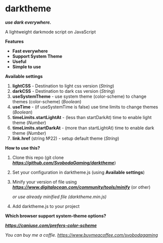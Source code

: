 # darktheme
***use dark everywhere.***

A lightweight darkmode script on JavaScript

**Features**

 - **Fast everywhere**
 - **Support System Theme**
 - **Useful**
 - **Simple to use**

**Available settings**

1. **lightCSS** - Destination to light css version (*String*)
2. **darkCSS** - Destination to dark css version (*String*)
3. **useSystemTheme** - use system theme (color-scheme) to change themes (color-scheme) (*Boolean*) 
4. **useTime** - (if useSystemTime is false) use time limits to change themes (*Boolean*)
5. **timeLimits.startLightAt** - (less than startDarkAt) time to enable light theme (*Number*)
6. **timeLimits.startDarkAt** - (more than startLightAt) time to enable dark theme (*Number*)
7. **link.href** (string №22) - setup default theme (*String*)

**How to use this?**

1. Clone this repo (git clone ***https://github.com/SvobodaGaming/darktheme***)
2. Set your configuration in darktheme.js (using **Available settings**)
3. Minify your version of file using ***https://www.digitalocean.com/community/tools/minify*** (or other) 
    
   *or use already minified file (darktheme.min.js)*
   
5. Add darktheme.js to your project


**Which browser support system-theme options?**

***https://caniuse.com/prefers-color-scheme***

*You can buy me a coffie. https://www.buymeacoffee.com/svobodagaming*

